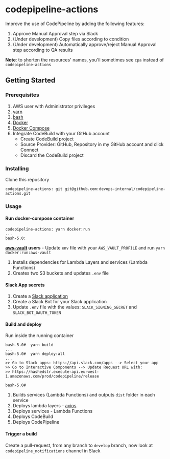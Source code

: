 # codepipeline-actions

Improve the use of CodePipeline by adding the following features:

1. Approve Manual Approval step via Slack
1. (Under development) Copy files according to condition
1. (Under development) Automatically approve/reject Manual Approval step according to QA results

**Note**: to shorten the resources' names, you'll sometimes see `cpa` instead of `codepipeline-actions`

## Getting Started

### Prerequisites

1. AWS user with Administrator privileges
1. [yarn](https://yarnpkg.com/lang/en/docs/install/)
1. [bash](https://www.gnu.org/software/bash/)
1. [Docker](https://docs.docker.com/install/)
1. [Docker Compose](https://docs.docker.com/compose/install/)
1. Integrate CodeBuild with your GitHub account
   - Create CodeBuild project
   - Source Provider: GitHub, Repository in my GitHub account and click Connect
   - Discard the CodeBuild project

### Installing

Clone this repository

```
codepipeline-actions: git git@github.com:devops-internal/codepipeline-actions.git
```

### Usage

#### Run docker-compose container

```
codepipeline-actions: yarn docker:run
...
bash-5.0:
```

**[aws-vault](https://github.com/99designs/aws-vault) users** - Update `env` file with your `AWS_VAULT_PROFILE` and run `yarn docker:run:aws-vault`

1. Installs dependencies for Lambda Layers and services (Lambda Functions)
1. Creates two S3 buckets and updates `.env` file

#### Slack App secrets

1. Create a [Slack application](https://api.slack.com/apps)
1. Create a Slack Bot for your Slack application
1. Update `.env` file with the values: `SLACK_SIGNING_SECRET` and `SLACK_BOT_OAUTH_TOKEN`

#### Build and deploy

Run inside the running container

```
bash-5.0#  yarn build
...
bash-5.0#  yarn deploy:all
...
>> Go to Slack apps: https://api.slack.com/apps --> Select your app
>> Go to Interactive Components --> Update Request URL with:
>> https://hashedstr.execute-api.eu-west-1.amazonaws.com/prod/codepipeline/release

bash-5.0#
```

1. Builds services (Lambda Functions) and outputs `dist` folder in each service
1. Deploys lambda layers - [axios](https://www.npmjs.com/package/axios)
1. Deploys services - Lambda Functions
1. Deploys CodeBuild
1. Deploys CodePipeline

#### Trigger a build

Create a pull-request, from any branch to `develop` branch, now look at `codepipeline_notifications` channel in Slack
